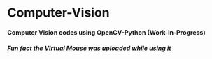 # Computer-Vision
#### Computer Vision codes using OpenCV-Python  (Work-in-Progress)

##### Fun fact the Virtual Mouse was uploaded while using it
